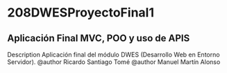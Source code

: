# 208DWESProyectoFinal1
## Aplicación Final MVC, POO y uso de APIS
Description Aplicación final del módulo DWES (Desarrollo Web
en Entorno Servidor).
@author Ricardo Santiago Tomé
@author Manuel Martín Alonso

